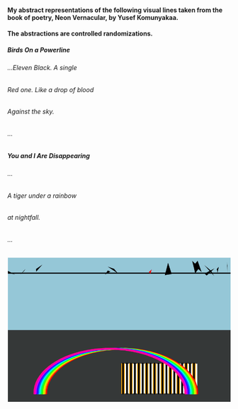 #### My abstract representations of the following visual lines taken from the book of poetry, Neon Vernacular, by Yusef Komunyakaa.
#### The abstractions are controlled randomizations. 

##### Birds On a Powerline
###### ...Eleven Black. A single 
###### Red one. Like a drop of blood
###### Against the sky.
###### ...


##### You and I Are Disappearing
###### ...
###### A tiger under a rainbow
######   at nightfall.
###### ...

![](birdsOnWire_tigerUnderRainbow.gif)
